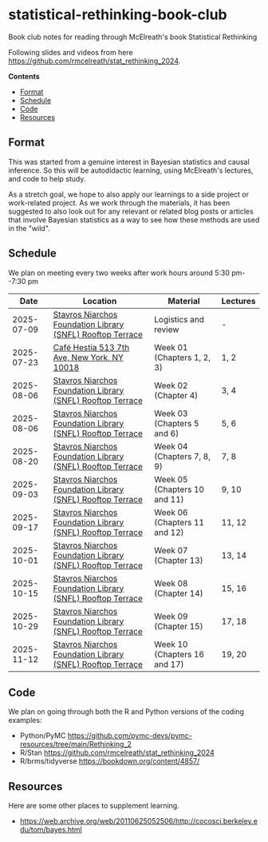 # statistical-rethinking-book-club
Book club notes for reading through McElreath's book Statistical Rethinking

Following slides and videos from here https://github.com/rmcelreath/stat_rethinking_2024.

**Contents**

- [Format](#format)
- [Schedule](#schedule)
- [Code](#schedule)
- [Resources](#resources)

## Format

This was started from a genuine interest in Bayesian statistics and causal inference. So this will be autodidactic learning, using McElreath's lectures, and code to help study.

As a stretch goal, we hope to also apply our learnings to a side project or work-related project. As we work through the materials, it has been suggested to also look out for any relevant or related blog posts or articles that involve Bayesian statistics as a way to see how these methods are used in the "wild".

## Schedule

We plan on meeting every two weeks after work hours around 5:30 pm--7:30 pm

| Date | Location | Material | Lectures |
|--|--|--|--|
| 2025-07-09 | [Stavros Niarchos Foundation Library (SNFL) Rooftop Terrace][snfl] | Logistics and review | - |
| 2025-07-23 | [Café Hestia 513 7th Ave, New York, NY 10018][hestia] | Week 01 (Chapters 1, 2, 3) | 1, 2 |
| 2025-08-06 | [Stavros Niarchos Foundation Library (SNFL) Rooftop Terrace][snfl] | Week 02 (Chapter 4) | 3, 4 |
| 2025-08-06 | [Stavros Niarchos Foundation Library (SNFL) Rooftop Terrace][snfl] | Week 03 (Chapters 5 and 6) | 5, 6 |
| 2025-08-20 | [Stavros Niarchos Foundation Library (SNFL) Rooftop Terrace][snfl] | Week 04 (Chapters 7, 8, 9) | 7, 8 |
| 2025-09-03 | [Stavros Niarchos Foundation Library (SNFL) Rooftop Terrace][snfl] | Week 05 (Chapters 10 and 11) | 9, 10 |
| 2025-09-17 | [Stavros Niarchos Foundation Library (SNFL) Rooftop Terrace][snfl] | Week 06 (Chapters 11 and 12) | 11, 12 |
| 2025-10-01 | [Stavros Niarchos Foundation Library (SNFL) Rooftop Terrace][snfl] | Week 07 (Chapter 13) | 13, 14 |
| 2025-10-15 | [Stavros Niarchos Foundation Library (SNFL) Rooftop Terrace][snfl] | Week 08 (Chapter 14) | 15, 16 |
| 2025-10-29 | [Stavros Niarchos Foundation Library (SNFL) Rooftop Terrace][snfl] | Week 09 (Chapter 15) | 17, 18 |
| 2025-11-12 | [Stavros Niarchos Foundation Library (SNFL) Rooftop Terrace][snfl] | Week 10 (Chapters 16 and 17) | 19, 20 |

[snfl]: https://www.nypl.org/locations/snfl/event-center
[hestia]: https://maps.app.goo.gl/yrkDspmhpdmPbTpZ6

## Code

We plan on going through both the R and Python versions of the coding examples:

- Python/PyMC https://github.com/pymc-devs/pymc-resources/tree/main/Rethinking_2
- R/Stan https://github.com/rmcelreath/stat_rethinking_2024
- R/brms/tidyverse https://bookdown.org/content/4857/

## Resources

Here are some other places to supplement learning.

- https://web.archive.org/web/20110625052506/http://cocosci.berkeley.edu/tom/bayes.html
